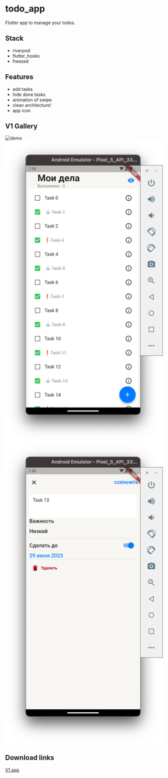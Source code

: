 # todo_app

Flutter app to manage your todos.

## Stack

- riverpod
- flutter_hooks
- freezed

## Features
- add tasks
- hide done tasks
- animation of swipe
- clean architecture!
- app icon

## V1 Gallery 

![demo](./docs/v1-demo.gif)
![overview](./docs/v1-overview-screen.png)
![edit](./docs/v1-edit-screen.png)

## Download links
[V1 app](https://github.com/Demezy/todo_app/releases/download/untagged-3ce9b9b2c5f4b54647ff/app-release.apk)
